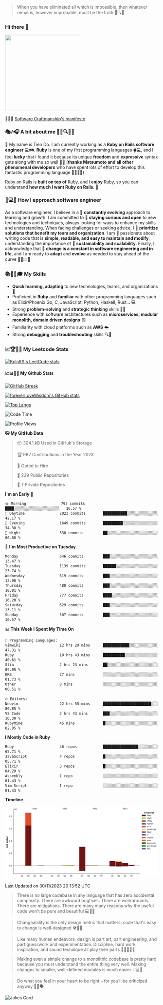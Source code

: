> When you have eliminated all which is impossible, then whatever remains, however improbable, must be the truth 🤔🔍💡
### Hi there 👋

<!--
**foreverLoveWisdom/foreverLoveWisdom** is a ✨ _special_ ✨ repository because its `README.md` (this file) appears on your GitHub profile.

Here are some ideas to get you started:

- 🔭 I’m currently working on ...
- 🌱 I’m currently learning ...
- 👯 I’m looking to collaborate on ...
- 🤔 I’m looking for help with ...
- 💬 Ask me about ...
- 📫 How to reach me: ...
- 😄 Pronouns: ...
- ⚡ Fun fact: ...
-->

<img src="https://codecondo.com/wp-content/uploads/2017/09/railslogo.png" width="250" height="250">

 📜🔨🌟 [Software Craftmanship's manifesto](http://manifesto.softwarecraftsmanship.org/)

### 🎭🎶🎧 A bit about me 🕵️‍♀️🔍🕵️‍♂️
👋 My name is Tien Do. I am currently working as a **Ruby on Rails software engineer** 💻🛤️. **Ruby** is one of my first programming languages 🍀💻, and I feel **lucky** that I found it because its unique **freedom** and **expressive** syntax gets along with me so well 🤗💬 (**thanks Matsumoto and all other phenomenal developers** who have spent lots of effort to develop this fantastic programming language 🙏👨‍💻🌟)

Ruby on Rails is **built on top of** Ruby, and I **enjoy** Ruby, so you can understand **how much I want Ruby on Rails**. 🤩

### 🤔💻🔨 How I approach software engineer
As a software engineer, I believe in a 🔄 **constantly evolving** approach to learning and growth. I am committed to 🤔 **staying curious and open** to new technologies and techniques, always looking for ways to enhance my skills and understanding. When facing challenges or seeking advice, I 👥  **prioritize solutions that benefit my team and organization**. I am 🎉 passionate about writing code that is **simple, readable, and easy to maintain and modify**, understanding the importance of 🌱 **sustainability and scalability**. Finally, I acknowledge that 🌊 **change is a constant in software engineering and in life**, and I am ready to **adapt** and **evolve** as needed to stay ahead of the curve 🏃‍♂️📈🔄

### 📚🧑‍💻🎓 My Skills
- **Quick learning, adapting** to new technologies, teams, and organizations 🚀
- Proficient in **Ruby** and **familiar** with other programming languages such as Elixir/Phoenix Go, C, JavaScript, Python, Haskell, Rust... 💻
- Strong **problem-solving** and **strategic thinking** skills 🤔💡
- Experience with software architectures such as **microservices, modular monolith, domain driven designs** 🏗️
- Familiarity with cloud platforms such as **AWS** ☁️ 
- Strong **debugging** and **troubleshooting** skills 🔍🐞


### 📈🏆🧑‍💻 My Leetcode Stats
[![KnlnKS's LeetCode stats](https://leetcode-stats-six.vercel.app/?username=foreverLoveWisdom&theme=dark)](https://github.com/KnlnKS/leetcode-stats)

#### 📈📊👨‍💻  My Github Stats

[![GitHub Streak](https://github-readme-streak-stats.herokuapp.com/?user=foreverLoveWisdom&theme=dracula)](https://git.io/streak-stats)
&nbsp;
&nbsp;

[![foreverLoveWisdom's GitHub stats](https://github-readme-stats.vercel.app/api?username=foreverLoveWisdom&show_icons=true&theme=react&count_private=true)](https://github.com/anuraghazra/github-readme-stats)

[![Top Langs](https://github-readme-stats.vercel.app/api/top-langs/?username=foreverLoveWisdom&show_icons=true&theme=vue-dark)](https://github.com/anuraghazra/github-readme-stats)

<!--START_SECTION:waka-->
![Code Time](http://img.shields.io/badge/Code%20Time-2%2C567%20hrs-blue)

![Profile Views](http://img.shields.io/badge/Profile%20Views-0-blue)

**🐱 My GitHub Data** 

> 📦 304.1 kB Used in GitHub's Storage 
 > 
> 🏆 982 Contributions in the Year 2023
 > 
> 💼 Opted to Hire
 > 
> 📜 239 Public Repositories 
 > 
> 🔑 7 Private Repositories 
 > 
**I'm an Early 🐤** 

```text
🌞 Morning                795 commits         ████░░░░░░░░░░░░░░░░░░░░░   16.57 % 
🌆 Daytime                2023 commits        ███████████░░░░░░░░░░░░░░   42.17 % 
🌃 Evening                1649 commits        █████████░░░░░░░░░░░░░░░░   34.38 % 
🌙 Night                  330 commits         ██░░░░░░░░░░░░░░░░░░░░░░░   06.88 % 
```
📅 **I'm Most Productive on Tuesday** 

```text
Monday                   646 commits         ███░░░░░░░░░░░░░░░░░░░░░░   13.47 % 
Tuesday                  1139 commits        ██████░░░░░░░░░░░░░░░░░░░   23.74 % 
Wednesday                619 commits         ███░░░░░░░░░░░░░░░░░░░░░░   12.90 % 
Thursday                 480 commits         ███░░░░░░░░░░░░░░░░░░░░░░   10.01 % 
Friday                   777 commits         ████░░░░░░░░░░░░░░░░░░░░░   16.20 % 
Saturday                 629 commits         ███░░░░░░░░░░░░░░░░░░░░░░   13.11 % 
Sunday                   507 commits         ███░░░░░░░░░░░░░░░░░░░░░░   10.57 % 
```


📊 **This Week I Spent My Time On** 

```text
💬 Programming Languages: 
vimwiki                  12 hrs 29 mins      ████████████░░░░░░░░░░░░░   47.31 % 
Ruby                     10 hrs 43 mins      ██████████░░░░░░░░░░░░░░░   40.61 % 
Slim                     2 hrs 23 mins       ██░░░░░░░░░░░░░░░░░░░░░░░   09.05 % 
ERB                      27 mins             ░░░░░░░░░░░░░░░░░░░░░░░░░   01.73 % 
Other                    8 mins              ░░░░░░░░░░░░░░░░░░░░░░░░░   00.51 % 

🔥 Editors: 
Neovim                   22 hrs 55 mins      ██████████████████████░░░   86.85 % 
VS Code                  2 hrs 43 mins       ███░░░░░░░░░░░░░░░░░░░░░░   10.30 % 
RubyMine                 45 mins             █░░░░░░░░░░░░░░░░░░░░░░░░   02.85 % 
```

**I Mostly Code in Ruby** 

```text
Ruby                     46 repos            ████████████████░░░░░░░░░   65.71 % 
JavaScript               4 repos             █░░░░░░░░░░░░░░░░░░░░░░░░   05.71 % 
Elixir                   3 repos             █░░░░░░░░░░░░░░░░░░░░░░░░   04.29 % 
Assembly                 1 repo              ░░░░░░░░░░░░░░░░░░░░░░░░░   01.43 % 
Vim Script               1 repo              ░░░░░░░░░░░░░░░░░░░░░░░░░   01.43 % 
```



**Timeline**

![Lines of Code chart](https://raw.githubusercontent.com/foreverLoveWisdom/foreverLoveWisdom/main/assets/bar_graph.png)


 Last Updated on 30/11/2023 20:13:52 UTC
<!--END_SECTION:waka-->


> There is no large codebase in any language that has zero accidental complexity. There are awkward bugfixes. There are workarounds. There are mitigations.
> There are many many reasons why the useful code won't be pure and beautiful 💻🐞🤔

> Changeability is the only design metric that matters; code that's easy to change is well-designed 🛠️🔄🎨

> Like many human endeavors, design is part art, part engineering, and part guesswork and experimentation. Discipline, hard work, inspiration, and sound technique all play their parts 🎨🧑‍💻🔬🧪

> Mak­ing even a sim­ple change to a mono­lith­ic code­base is pret­ty hard because you must under­stand the entire thing very well. Mak­ing changes to small­er, well-defined mod­ules is much easier 💡💻🤔
 
 > Do what you feel in your heart to be right – for you’ll be criticized anyway 💖🙏🗣️ 
 
![Jokes Card](https://readme-jokes.vercel.app/api)
